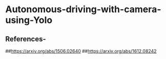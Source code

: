 # Autonomous-driving-with-camera-using-Yolo
## References- 
##https://arxiv.org/abs/1506.02640
##https://arxiv.org/abs/1612.08242
